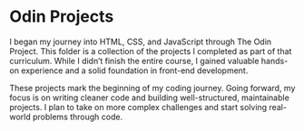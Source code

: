 # Odin Projects

I began my journey into HTML, CSS, and JavaScript through The Odin Project. This folder is a collection of the projects I completed as part of that curriculum. While I didn’t finish the entire course, I gained valuable hands-on experience and a solid foundation in front-end development.

These projects mark the beginning of my coding journey. Going forward, my focus is on writing cleaner code and building well-structured, maintainable projects. I plan to take on more complex challenges and start solving real-world problems through code.